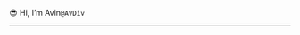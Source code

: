 😎 Hi, I’m Avin<code>@AVDiv</code>
<hr>
<!---
AVDiv/AVDiv is a ✨ special ✨ repository because its `README.md` (this file) appears on your GitHub profile.
You can click the Preview link to take a look at your changes.
--->

